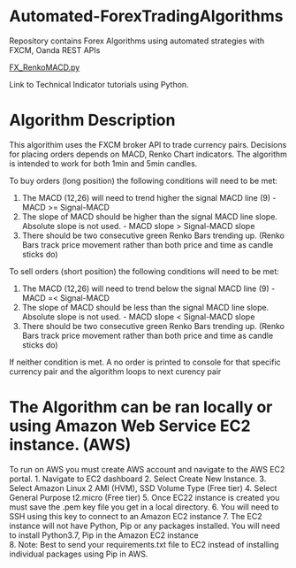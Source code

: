# Automated-ForexTradingAlgorithms
Repository contains Forex Algorithms using automated strategies with FXCM, Oanda REST APIs

[FX_RenkoMACD.py](https://github.com/juanfp900/Automated-ForexTradingAlgorithms/blob/master/FXCMForexBot/FX_RenkoMACD.py)

Link to Technical Indicator tutorials using Python.

# Algorithm Description
This algorithim uses the FXCM broker API to trade currency pairs. Decisions for placing orders depends 
on MACD, Renko Chart indicators. The algorithm is intended to work for both 1min and 5min candles.

To buy orders (long position) the following conditions will need to be met:
  1. The MACD (12,26) will need to trend higher the signal MACD line (9)
    - MACD >= Signal-MACD
  2. The slope of MACD should be higher than the signal MACD line slope. Absolute slope is not used.
    - MACD slope > Signal-MACD slope
  3. There should be two consecutive green Renko Bars trending up.
      (Renko Bars track price movement rather than both price and time as candle sticks do)
 
 To sell orders (short position) the following conditions will need to be met:
  1. The MACD (12,26) will need to trend below the signal MACD line (9)
    - MACD =< Signal-MACD
  2. The slope of MACD should be less than the signal MACD line slope. Absolute slope is not used.
    - MACD slope < Signal-MACD slope
  3. There should be two consecutive green Renko Bars trending up.
      (Renko Bars track price movement rather than both price and time as candle sticks do)
 
 
 If neither condition is met. A no order is printed to console for that specific currency pair and the algorithm loops to next curency pair

# The Algorithm can be ran locally or using Amazon Web Service EC2 instance. (AWS)

To run on AWS you must create AWS account and navigate to the AWS EC2 portal.
       1. Navigate to EC2 dashboard
       2. Select Create New Instance.
       3. Select Amazon Linux 2 AMI (HVM), SSD Volume Type (Free tier)
       4. Select General Purpose t2.micro (Free tier)
       5. Once EC22 instance is created you  must save the .pem key file you get in a local directory. 
       6. You will need to SSH using this key to connect to an Amazon EC2 instance 
       7. The EC2 instance will not have Python, Pip or any packages installed. 
        You will need to install Python3.7, Pip in the Amazon EC2 instance  
       8. Note: Best to send your requirements.txt file to EC2 instead of installing individual packages using Pip in AWS.






